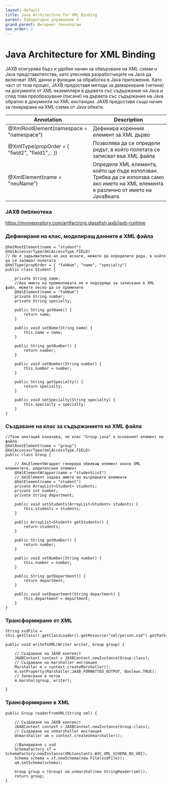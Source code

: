 ```yaml
---
layout: default
title: Java Architecture for XML Binding
parent: Лабораторно упражнение 4
grand_parent: Интернет технологии
nav_order: 2
---
```


# Java Architecture for XML Binding

JAXB осигурява бърз и удобен начин за обвързване на XML схеми и Java представителства, като улеснява разработчиците на Java да включват XML данни и функции за обработка в Java приложения. Като част от този процес, JAXB предоставя методи за демаркиране (четене) на документи от XML екземпляри в дървета със съдържание на Java и след това преобразуване (писане) на дървета със съдържание на Java обратно в документи на XML инстанции. JAXB предоставя също начин за генериране на XML схема от Java обекти.

| Annotation                                      | Description                                                                                                                           |
| ----------------------------------------------- | ------------------------------------------------------------------------------------------------------------------------------------- |
| @XmlRootElement(namespace = "namespace")        | Дефинира коренния елемент за XML дърво                                                                                                |
| @XmlType(propOrder = { "field2", "field1",.. }) | Позволява да се определи редът, в който полетата се записват във XML файла                                                            |
| @XmlElement(name = "neuName")                   | Определя XML елемента, който ще бъде използван. Трябва да се използва само ако името на XML елемента е различно от името на JavaBeans |

###

### JAXB библиотека

https://mvnrepository.com/artifact/org.glassfish.jaxb/jaxb-runtime

### Дефиниране на клас, моделиращ данните в XML файла

```
@XmlRootElement(name = "student")
@XmlAccessorType(XmlAccessType.FIELD)
// Не е задължително но ако искате, можете да определите реда, в който да се запишат полетата
@XmlType(propOrder = { "fakNum", "name", "specialty")
public class Student {

    private String name;
    //Ако името на променливата не е подходящо за записване в XML файл, можете лесно да се промените
    @XmlElement(name = "fakNum")
    private String number;
    private String specialty;

    public String getName() {
        return name;
    }

    public void setName(String name) {
        this.name = name;
    }

    public String getNumber() {
        return number;
    }

    public void setNumber(String number) {
        this.number = number;
    }

    public String getSpecialty() {
        return specialty;
    }

    public void setSpecialty(String specialty) {
        this.specialty = specialty;
    }
}
```

### Създаване на клас за съдържанието на XML файла

```
//Тази анотация означава, че клас "Group.java" е основният елемент на файла
@XmlRootElement(name = "group")
@XmlAccessorType(XmlAccessType.FIELD)
public class Group {

    // XmLElementWrapper генерира обвиващ елемент около XML елементите, родителския елемент
    @XmlElementWrapper(name = "studentList")
    // XmlElement задава името на вътрешните елементи
    @XmlElement(name = "student")
    private ArrayList<Student> students;
    private int number;
    private String department;

    public void setStudents(ArrayList<Student> students) {
        this.students = students;
    }

    public ArrayList<Student> getStudents() {
        return students;
    }

    public String getNumber() {
        return number;
    }

    public void setNumber(String number) {
        this.number = number;
    }

    public String getDepartment() {
        return department;
    }

    public void setDepartment(String department) {
        this.department = department;
    }
}
```

### Трансформиране от XML

```
String xsdFile = this.getClass().getClassLoader().getResource("xml/person.xsd").getPath();
```

```
public void writeToXML(Writer writer, Group group) {

    // Създаване на JAXB контекст
    JAXBContext context = JAXBContext.newInstance(Group.class);
    // Създаване на marshaller инстанция
    Marshaller m = context.createMarshaller();
    m.setProperty(Marshaller.JAXB_FORMATTED_OUTPUT, Boolean.TRUE);
    // Записване в поток
    m.marshal(group, writer);

}
```

###

### Трансформиране в XML

```
public Group readerFromXML(String xml) {

    // Създаване на JAXB контекст
    JAXBContext context = JAXBContext.newInstance(Group.class);
    // Създаване на unmarshaller инстанция
    Unmarshaller um = context.createUnmarshaller();

    //Валидиране с xsd
    SchemaFactory sf = SchemaFactory.newInstance(XMLConstants.W3C_XML_SCHEMA_NS_URI);
    Schema schema = sf.newSchema(new File(xsdFile));
    um.setSchema(schema);

    Group group = (Group) um.unmarshal(new StringReader(xml));
    return group;
}
```
